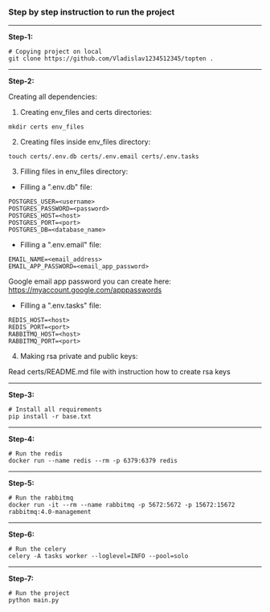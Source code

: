 ### Step by step instruction to run the project

***

**Step-1:**
```shell
# Copying project on local
git clone https://github.com/Vladislav1234512345/topten .
```

***

**Step-2:**

Creating all dependencies:
1) Creating env_files and certs directories:

```shell
mkdir certs env_files
```

2) Creating files inside env_files directory:

```shell
touch certs/.env.db certs/.env.email certs/.env.tasks
```

3) Filling files in env_files directory:

* Filling a ".env.db" file:
```text
POSTGRES_USER=<username>
POSTGRES_PASSWORD=<password>
POSTGRES_HOST=<host>
POSTGRES_PORT=<port>
POSTGRES_DB=<database_name>
```

* Filling a ".env.email" file:
```text
EMAIL_NAME=<email_address>
EMAIL_APP_PASSWORD=<email_app_password>
```
Google email app password you can create here: https://myaccount.google.com/apppasswords

* Filling a ".env.tasks" file:
```text
REDIS_HOST=<host>
REDIS_PORT=<port>
RABBITMQ_HOST=<host>
RABBITMQ_PORT=<port>
```

4) Making rsa private and public keys:

Read certs/README.md file with instruction how to create rsa keys

***

**Step-3:**
```shell
# Install all requirements
pip install -r base.txt
```

***

**Step-4:**
```shell
# Run the redis
docker run --name redis --rm -p 6379:6379 redis
```

***

**Step-5:**
```shell
# Run the rabbitmq
docker run -it --rm --name rabbitmq -p 5672:5672 -p 15672:15672 rabbitmq:4.0-management
```

***

**Step-6:**
```shell
# Run the celery
celery -A tasks worker --loglevel=INFO --pool=solo
```

***

**Step-7:**
```shell
# Run the project
python main.py
```
